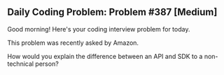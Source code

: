 ## Daily Coding Problem: Problem #387 [Medium]

Good morning! Here's your coding interview problem for today.

This problem was recently asked by Amazon.

How would you explain the difference between an API and SDK to a non-technical person?
